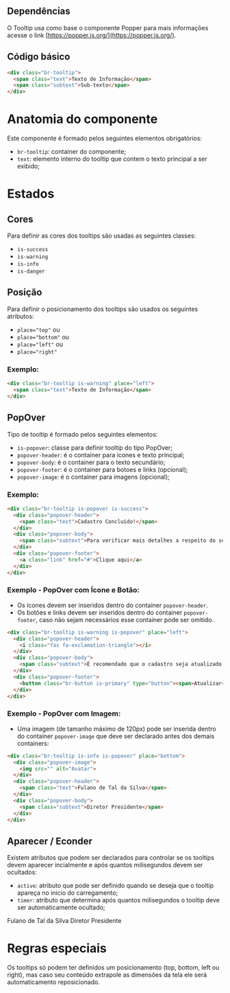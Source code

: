 ## Dependências

O Tooltip usa como base o componente Popper para mais informações acesse o link [https://popper.js.org/](https://popper.js.org/).

## Código básico

```html
<div class="br-tooltip">
  <span class="text">Texto de Informação</span>
  <span class="subtext">Sub-texto</span>
</div>
```

# Anatomia do componente

Este componente é formado pelos seguintes elementos obrigatórios:

- `br-tooltip`: container do componente;
- `text`: elemento interno do tooltip que contem o texto principal a ser exibido;


# Estados

## Cores

Para definir as cores dos tooltips são usadas as seguintes classes:

- `is-success`
- `is-warning`
- `is-info`
- `is-danger`

## Posição

Para definir o posicionamento dos tooltips são usados os seguintes atributos:

- `place="top"` ou 
- `place="bottom"` ou
- `place="left"` ou 
- `place="right"`

### Exemplo:

```html
<div class="br-tooltip is-warning" place="left">
  <span class="text">Texto de Informação</span>
</div>
```

## PopOver 

Tipo de tooltip é formado pelos seguintes elementos:

- `is-popover`: classe para definir tooltip do tipo PopOver;
- `popover-header`: é o container para icones e texto principal;
- `popover-body`:  é o container para o texto secundário;
- `popover-footer`: é o container para botoes e links (opcional);
- `popover-image`: é o container para imagens (opcional);

### Exemplo:

```html
<div class="br-tooltip is-popover is-success">
  <div class="popover-header">
    <span class="text">Cadastro Concluído!</span>
  </div>
  <div class="popover-body">
    <span class="subtext">Para verificar mais detalhes a respeito do seu acesso, clique no link abaixo.</span>
  </div>
  <div class="popover-footer">
    <a class="link" href="#">Clique aqui</a>
  </div>
</div>
```

### Exemplo - PopOver com Ícone e Botão:

- Os ícones devem ser inseridos dentro do container `popover-header`. 
- Os botões e links devem ser inseridos dentro do container `popover-footer`, caso não sejam necessários esse container pode ser omitido. 

```html
<div class="br-tooltip is-warning is-popover" place="left">
  <div class="popover-header">
    <i class="fas fa-exclamation-triangle"></i>
  </div>
  <div class="popover-body">
    <span class="subtext">É recomendado que o cadastro seja atualizado antes de prosseguir.</span>
  </div>
  <div class="popover-footer">
    <button class="br-button is-primary" type="button"><span>Atualizar</span></button>
  </div>
</div>
```


### Exemplo - PopOver com Imagem:

- Uma imagem (de tamanho máximo de 120px) pode ser inserida dentro do container `popover-image` que deve ser declarado antes dos demais containers:

```html
<div class="br-tooltip is-info is-popover" place="bottom">
  <div class="popover-image">
    <img src="" alt="Avatar">
  </div>
  <div class="popover-header">
    <span class="text">Fulano de Tal da Silva</span>
  </div>
  <div class="popover-body">
    <span class="subtext">Diretor Presidente</span>
  </div>
</div>

```

## Aparecer / Econder  

Existem atributos que podem ser declarados para controlar se os tooltips devem aparecer incialmente e após quantos milisegundos devem ser ocultados:

- `active`: atributo que pode ser definido quando se deseja que o tooltip apareça no inicio do carregamento;
- `timer`: atributo que determina após quantos milisegundos o tooltip deve ser automaticamente ocultado;

<div class="br-tooltip is-info" place="right" timer="8000" active="true">
  <span class="text">Fulano de Tal da Silva</span>
  <span class="subtext">Diretor Presidente</span>
</div>

# Regras especiais

Os tooltips só podem ter definidos um posicionamento (top, bottom, left ou right), mas caso seu conteúdo extrapole as dimensões da tela ele será automaticamento reposicionado.
